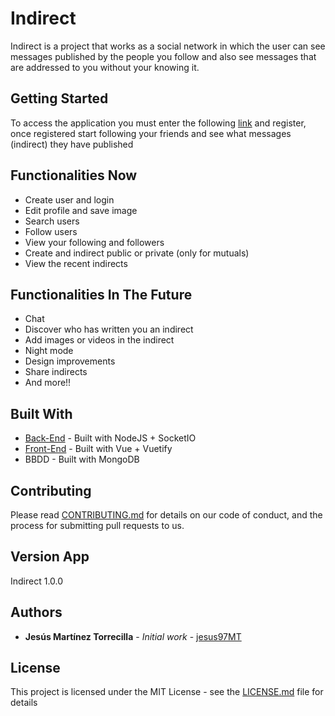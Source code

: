 # Indirect

Indirect is a project that works as a social network in which the user can see messages published by the people you follow and also see messages that are addressed to you without your knowing it.

## Getting Started

To access the application you must enter the following [link](https://jesus97mt.github.io/indirect/) and register, once registered start following your friends and see what messages (indirect) they have published

## Functionalities Now

  * Create user and login
  * Edit profile and save image
  * Search users
  * Follow users
  * View your following and followers
  * Create and indirect public or private (only for mutuals)
  * View the recent indirects
  
  ## Functionalities In The Future

  * Chat
  * Discover who has written you an indirect
  * Add images or videos in the indirect
  * Night mode
  * Design improvements
  * Share indirects
  * And more!!


## Built With

* [Back-End](https://github.com/jesus97MT/back-indirect) - Built with NodeJS + SocketIO
* [Front-End](https://github.com/jesus97MT/front-indirect) - Built with Vue + Vuetify
* BBDD - Built with MongoDB

## Contributing

Please read [CONTRIBUTING.md](https://gist.github.com/PurpleBooth/b24679402957c63ec426) for details on our code of conduct, and the process for submitting pull requests to us.

## Version App

Indirect 1.0.0

## Authors

* **Jesús Martínez Torrecilla** - *Initial work* - [jesus97MT](https://github.com/jesus97MT)

## License

This project is licensed under the MIT License - see the [LICENSE.md](LICENSE.md) file for details

